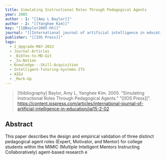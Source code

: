 ```yaml
---
title: Simulating Instructional Roles Through Pedagogical Agents
year: 2005
author - 1: "[[Amy L Baylor]]"
author - 2: "[[Yanghee Kim]]"
key: "[[@Baylor2005-hh]]"
journal: "[[International journal of artificial intelligence in education]]"
publisher: "[[IOS Press]]"
tags:
  - 2_Upgrade-MAY-2023
  - Journal-Articles
  - _BibTex-to-MD-Git
  - _In-Notion
  - Knowledge---Skill-Acquisition
  - Intelligent-Tutoring-Systems-ITS
  - AIEd
  - _Mark-Up
---
```


> [!bibliography]
> Baylor, Amy L, Yanghee Kim. 2005. “Simulating Instructional Roles Through Pedagogical Agents.” "[[IOS Press]]". https://content.iospress.com/articles/international-journal-of-artificial-intelligence-in-education/jai15-2-02

## Abstract
This paper describes the design and empirical validation of three distinct pedagogical agent roles (Expert, Motivator, and Mentor) for college students within the MIMIC (Multiple Intelligent Mentors Instructing Collaboratively) agent-based research e